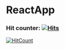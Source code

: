 # ReactApp 

### Hit counter: [![Hits](https://hits.seeyoufarm.com/api/count/incr/badge.svg?url=https%3A%2F%2Fgithub.com%2Fsamihan25%2FReact-app)](https://hits.seeyoufarm.com)

[![HitCount](http://hits.dwyl.com/samihan25/React-app.svg)](http://hits.dwyl.com/samihan25/React-app)